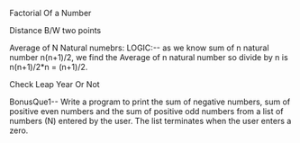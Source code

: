 Factorial Of a Number

Distance B/W two points

Average of N Natural numebrs: 
    LOGIC:-- as we know sum of n natural number n(n+1)/2, we find the Average of n natural number so divide by n is 
    n(n+1)/2*n = (n+1)/2.

Check Leap Year Or Not

BonusQue1-- Write a program to print the sum of negative numbers, sum of positive even numbers and the sum of positive odd numbers from a list of numbers (N) entered by the user. The list terminates when the user enters a zero.